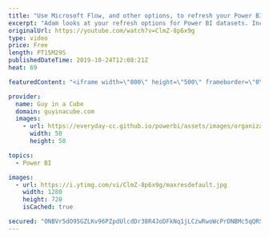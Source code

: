 ```yaml
---
title: "Use Microsoft Flow, and other options, to refresh your Power BI dataset"
excerpt: "Adam looks at your refresh options for Power BI datasets. Including Microsoft Flow!   https://powerbi.microsoft.com/en-us/blog/refresh-your-power-bi-dataset-using-microsoft-flow/  Guy in a Cube courses: https://guyinacu.be/courses  ******** LET'S CONNECT! ********  -- http://twitter.com/guyinacube --"
originalUrl: https://youtube.com/watch?v=ClmZ-8p6x9g
type: video
price: Free
length: PT15M29S
publishedDateTime: 2019-10-24T12:08:21Z
heat: 69

featuredContent: "<iframe width=\"800\" height=\"500\" frameborder=\"0\" src=\"https://www.youtube.com/embed/ClmZ-8p6x9g\" allow=\"accelerometer; autoplay; encrypted-media; gyroscope; picture-in-picture\" allowfullscreen></iframe>"

provider:
  name: Guy in a Cube
  domain: guyinacube.com
  images:
    - url: https://everyday-cc.github.io/powerbi/assets/images/organizations/guyinacube.com-50x50.jpg
      width: 50
      height: 50

topics:
  - Power BI

images:
  - url: https://i.ytimg.com/vi/ClmZ-8p6x9g/maxresdefault.jpg
    width: 1280
    height: 720
    isCached: true

secured: "ONBVr5dO95GZLKv96PZpdUlcdDr38R4JoDFkNq1jLCzwRwoWcPrDNBMc5qQRSB9ad4qrwe+SSRRVg3aZz6yQN071+lbjC/FDu7EEG4JthG1zgGa8motXvFqvjc6M8jZ55nG4M1JtvsHoUd85Gv9wwUJEs8pliWgjQ49eH5AbcUTb8JEZ05spIPs53tQ1vRfLmOqzrMgKUgses2b5BqNrASE4M2qJm+O2IZe7+jeoc6P84zcgh/RLUJDqg/uX/9XsJqaRGnwr9LUY8lEJ9o5DRXVRZgpCJkPcNfiOXllWA4+6tQPoL9AiDCq+R9CXFezHBOEoipoMHHQZErqkHgBEdjtOmcju+M0DMTOso1JiM1sDzIM6S3j07blshKYnzVuH8Ouj2YU/Fb3x4BRuzLYyfyIvzCxz1SBZXDCSCLon79ONrVP9xYTs3Qe5HEWixYkI;54400DS+qUJ7esD5TYZ5yw=="
---
```


